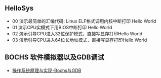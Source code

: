## HelloSys

- 00 演示最简单的汇编代码: Linux ELF格式调用内核中断打印 Hello World
- 01 演示CPU实模式下用BIOS中断打印 Hello World
- 02 演示引导CPU进入32位保护模式，直接写显存打印Hello World
- 03 演示引导CPU进入64位长地址模式，直接写显存打印Hello World

## BOCHS 软件模拟器以及GDB调试

- [操作系统原理与实现-Bochs与GDB](https://blog.csdn.net/cloudblaze/article/details/106451123)
